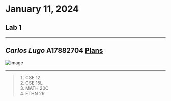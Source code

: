 # January 11, 2024
## Lab 1
---
*Carlos Lugo*
**A17882704**
[Plans](https://plans.ucsd.edu/)
---
![image](https://github.com/c2lugo/cse15l-lab-reports/assets/156368539/4c0d66a6-47b3-40ec-b420-a63be63f7463)

---
> 1. CSE 12
> 2. CSE 15L
> 3. MATH 20C
> 4. ETHN 2R

   
